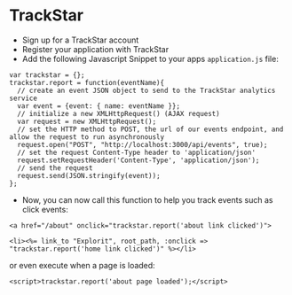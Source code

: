 # TrackStar

* Sign up for a TrackStar account
* Register your application with TrackStar
* Add the following Javascript Snippet to your apps `application.js` file:
```
var trackstar = {};
trackstar.report = function(eventName){
  // create an event JSON object to send to the TrackStar analytics service
  var event = {event: { name: eventName }};
  // initialize a new XMLHttpRequest() (AJAX request)
  var request = new XMLHttpRequest();
  // set the HTTP method to POST, the url of our events endpoint, and allow the request to run asynchronously
  request.open("POST", "http://localhost:3000/api/events", true);
  // set the request Content-Type header to 'application/json'
  request.setRequestHeader('Content-Type', 'application/json');
  // send the request
  request.send(JSON.stringify(event));
};
```
* Now, you can now call this function to help you track events such as click events:
```
<a href="/about" onclick="trackstar.report('about link clicked')">
```
```
<li><%= link_to "Explorit", root_path, :onclick => "trackstar.report('home link clicked')" %></li>
```
or even execute when a page is loaded:
```
<script>trackstar.report('about page loaded');</script>
```
